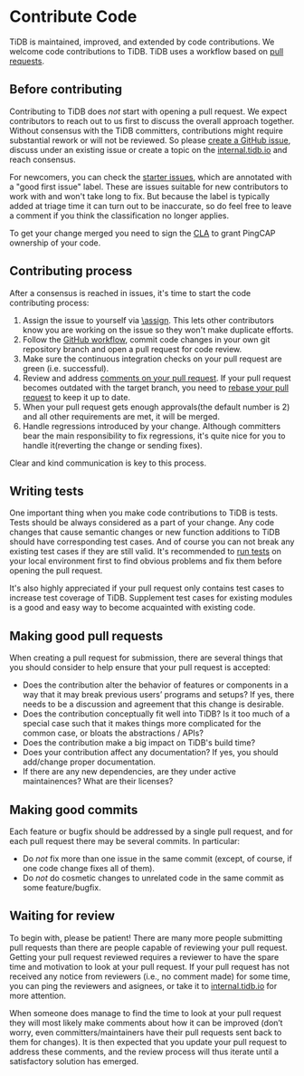 # Contribute Code

TiDB is maintained, improved, and extended by code contributions. We welcome code contributions to TiDB. TiDB uses a workflow based on [pull requests](https://docs.github.com/en/github/collaborating-with-pull-requests/proposing-changes-to-your-work-with-pull-requests/about-pull-requests).

## Before contributing

Contributing to TiDB does *not* start with opening a pull request. We expect contributors to reach out to us first to discuss the overall approach together. Without consensus with the TiDB committers, contributions might require substantial rework or will not be reviewed. So please [create a GitHub issue](open-an-issue.md), discuss under an existing issue or create a topic on the [internal.tidb.io](https://internals.tidb.io) and reach consensus.

For newcomers, you can check the [starter issues](https://github.com/pingcap/tidb/issues?q=is%3Aopen+is%3Aissue+label%3A%22good+first+issue%22), which are annotated with a "good first issue" label. These are issues suitable for new contributors to work with and won't take long to fix. But because the label is typically added at triage time it can turn out to be inaccurate, so do feel free to leave a comment if you think the classification no longer applies.

To get your change merged you need to sign the [CLA](https://cla-assistant.io/pingcap/tidb?pullRequest=5567) to grant PingCAP ownership of your code.

## Contributing process

After a consensus is reached in issues, it's time to start the code contributing process:

  1. Assign the issue to yourself via [\assign](https://prow.tidb.io/command-help?repo=pingcap%2Ftidb#assign). This lets other contributors know you are working on the issue so they won't make duplicate efforts.
  2. Follow the [GitHub workflow](https://guides.github.com/introduction/flow/), commit code changes in your own git repository branch and open a pull request for code review.
  3. Make sure the continuous integration checks on your pull request are green (i.e. successful).
  4. Review and address [comments on your pull request](https://devguide.python.org/pullrequest/). If your pull request becomes outdated with the target branch, you need to [rebase your pull request](https://github.com/edx/edx-platform/wiki/How-to-Rebase-a-Pull-Request#perform-a-rebase) to keep it up to date.
  5. When your pull request gets enough approvals(the default number is 2) and all other requirements are met, it will be merged.
  6. Handle regressions introduced by your change. Although committers bear the main responsibility to fix regressions, it's quite nice for you to handle it(reverting the change or sending fixes).

Clear and kind communication is key to this process.

## Writing tests

One important thing when you make code contributions to TiDB is tests. Tests should be always considered as a part of your change. Any code changes that cause semantic changes or new function additions to TiDB should have corresponding test cases. And of course you can not break any existing test cases if they are still valid. It's recommended to [run tests](../get-started/write-and-run-unit-tests.md) on your local environment first to find obvious problems and fix them before opening the pull request.

It's also highly appreciated if your pull request only contains test cases to increase test coverage of TiDB. Supplement test cases for existing modules is a good and easy way to become acquainted with existing code.

## Making good pull requests

When creating a pull request for submission, there are several things that you should consider to help ensure that your pull request is accepted:

  - Does the contribution alter the behavior of features or components in a way that it may break previous users’ programs and setups? If yes, there needs to be a discussion and agreement that this change is desirable.
  - Does the contribution conceptually fit well into TiDB? Is it too much of a special case such that it makes things more complicated for the common case, or bloats the abstractions / APIs?
  - Does the contribution make a big impact on TiDB's build time?
  - Does your contribution affect any documentation? If yes, you should add/change proper documentation. 
  - If there are any new dependencies, are they under active maintainences? What are their licenses?

## Making good commits

Each feature or bugfix should be addressed by a single pull request, and for each pull request there may be several commits. In particular:

  - Do *not* fix more than one issue in the same commit (except, of course, if one code change fixes all of them).
  - Do *not* do cosmetic changes to unrelated code in the same commit as some feature/bugfix.

## Waiting for review

To begin with, please be patient! There are many more people submitting pull requests than there are people capable of reviewing your pull request. Getting your pull request reviewed requires a reviewer to have the spare time and motivation to look at your pull request. If your pull request has not received any notice from reviewers (i.e., no comment made) for some time, you can ping the reviewers and asignees, or take it to [internal.tidb.io](https://internals.tidb.io) for more attention.

When someone does manage to find the time to look at your pull request they will most likely make comments about how it can be improved (don’t worry, even committers/maintainers have their pull requests sent back to them for changes). It is then expected that you update your pull request to address these comments, and the review process will thus iterate until a satisfactory solution has emerged.
